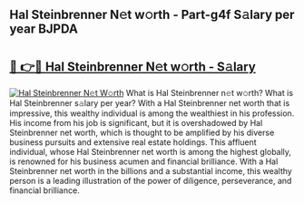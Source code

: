 ## Hal Steinbrenner N𝚎t w𝚘rth - Part-g4f S𝚊lary per year BJPDA

# <h2><a href="http://gc0hoxi.nevu.top/?p=Hal+Steinbrenner">🔗 👉🔴 Hal Steinbrenner N𝚎t w𝚘rth - S𝚊lary</a></h2>

[![Hal Steinbrenner N𝚎t W𝚘rth](https://i.imgur.com/Oavwk0R.jpeg)](http://gc0hoxi.nevu.top/?p=Hal+Steinbrenner)
What is Hal Steinbrenner n𝚎t w𝚘rth? What is Hal Steinbrenner s𝚊lary per year?
With a Hal Steinbrenner net worth that is impressive, this wealthy individual is among the wealthiest in his profession. His income from his job is significant, but it is overshadowed by Hal Steinbrenner net worth, which is thought to be amplified by his diverse business pursuits and extensive real estate holdings. This affluent individual, whose Hal Steinbrenner net worth is among the highest globally, is renowned for his business acumen and financial brilliance. With a Hal Steinbrenner net worth in the billions and a substantial income, this wealthy person is a leading illustration of the power of diligence, perseverance, and financial brilliance.
